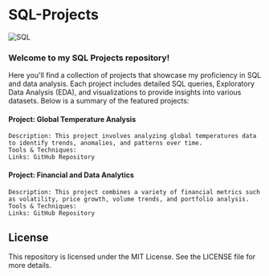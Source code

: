 # SQL-Projects


![SQL](https://github.com/user-attachments/assets/23ff1697-767a-4ed6-8f28-e67e4e2bf757)




### Welcome to my SQL Projects repository!

Here you'll find a collection of projects that showcase my proficiency in SQL and data analysis. Each project includes detailed SQL queries, Exploratory Data Analysis (EDA), and visualizations to provide insights into various datasets. Below is a summary of the featured projects:

#### Project: Global Temperature Analysis
    Description: This project involves analyzing global temperatures data to identify trends, anomalies, and patterns over time.
    Tools & Techniques: 
    Links: GitHub Repository  


#### Project: Financial and Data Analytics
    Description: This project combines a variety of financial metrics such as volatility, price growth, volume trends, and portfolio analysis.
    Tools & Techniques: 
    Links: GitHub Repository  


    

## License

This repository is licensed under the MIT License. See the LICENSE file for more details.
